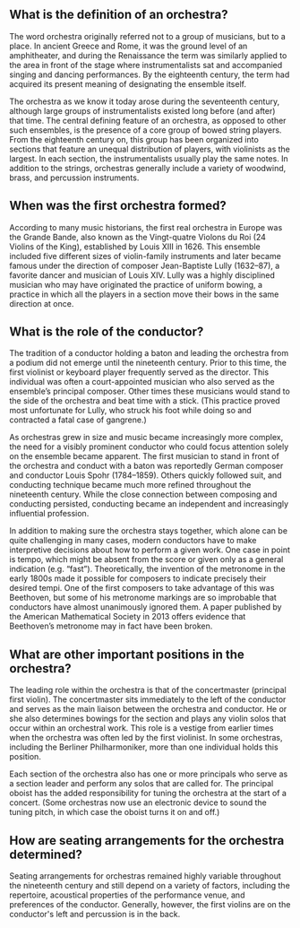 ## What is the definition of an orchestra?

The word orchestra originally referred not to a group of musicians, but to a place. In ancient Greece and Rome, it was the ground level of an amphitheater, and during the Renaissance the term was similarly applied to the area in front of the stage where instrumentalists sat and accompanied singing and dancing performances. By the eighteenth century, the term had acquired its present meaning of designating the ensemble itself.

The orchestra as we know it today arose during the seventeenth century, although large groups of instrumentalists existed long before (and after) that time. The central defining feature of an orchestra, as opposed to other such ensembles, is the presence of a core group of bowed string players. From the eighteenth century on, this group has been organized into sections that feature an unequal distribution of players, with violinists as the largest. In each section, the instrumentalists usually play the same notes. In addition to the strings, orchestras generally include a variety of woodwind, brass, and percussion instruments.

## When was the first orchestra formed?

According to many music historians, the first real orchestra in Europe was the Grande Bande, also known as the Vingt-quatre Violons du Roi (24 Violins of the King), established by Louis XIII in 1626. This ensemble included five different sizes of violin-family instruments and later became famous under the direction of composer Jean-Baptiste Lully (1632–87), a favorite dancer and musician of Louis XIV. Lully was a highly disciplined musician who may have originated the practice of uniform bowing, a practice in which all the players in a section move their bows in the same direction at once.

## What is the role of the conductor?

The tradition of a conductor holding a baton and leading the orchestra from a podium did not emerge until the nineteenth century. Prior to this time, the first violinist or keyboard player frequently served as the director. This individual was often a court-appointed musician who also served as the ensemble’s principal composer. Other times these musicians would stand to the side of the orchestra and beat time with a stick. (This practice proved most unfortunate for Lully, who struck his foot while doing so and contracted a fatal case of gangrene.)

As orchestras grew in size and music became increasingly more complex, the need for a visibly prominent conductor who could focus attention solely on the ensemble became apparent. The first musician to stand in front of the orchestra and conduct with a baton was reportedly German composer and conductor Louis Spohr (1784–1859). Others quickly followed suit, and conducting technique became much more refined throughout the nineteenth century. While the close connection between composing and conducting persisted, conducting became an independent and increasingly influential profession.

In addition to making sure the orchestra stays together, which alone can be quite challenging in many cases, modern conductors have to make interpretive decisions about how to perform a given work. One case in point is tempo, which might be absent from the score or given only as a general indication (e.g. “fast”). Theoretically, the invention of the metronome in the early 1800s made it possible for composers to indicate precisely their desired tempi. One of the first composers to take advantage of this was Beethoven, but some of his metronome markings are so improbable that conductors have almost unanimously ignored them. A paper published by the American Mathematical Society in 2013 offers evidence that Beethoven’s metronome may in fact have been broken.

## What are other important positions in the orchestra?

The leading role within the orchestra is that of the concertmaster (principal first violin). The concertmaster sits immediately to the left of the conductor and serves as the main liaison between the orchestra and conductor. He or she also determines bowings for the section and plays any violin solos that occur within an orchestral work. This role is a vestige from earlier times when the orchestra was often led by the first violinist. In some orchestras, including the Berliner Philharmoniker, more than one individual holds this position.

Each section of the orchestra also has one or more principals who serve as a section leader and perform any solos that are called for. The principal oboist has the added responsibility for tuning the orchestra at the start of a concert. (Some orchestras now use an electronic device to sound the tuning pitch, in which case the oboist turns it on and off.)

## How are seating arrangements for the orchestra determined?

Seating arrangements for orchestras remained highly variable throughout the nineteenth century and still depend on a variety of factors, including the repertoire, acoustical properties of the performance venue, and preferences of the conductor. Generally, however, the first violins are on the conductor's left and percussion is in the back.
